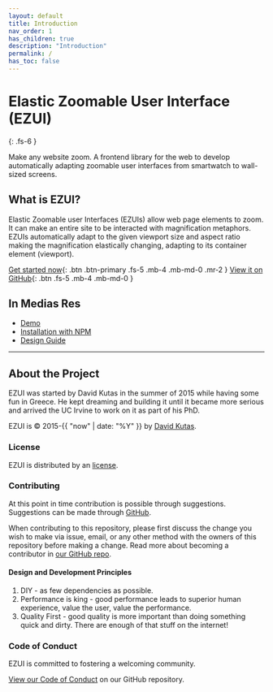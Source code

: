 ```yaml
---
layout: default
title: Introduction
nav_order: 1
has_children: true
description: "Introduction"
permalink: /
has_toc: false
---
```


# Elastic Zoomable User Interface (EZUI)

{: .fs-6 }

Make any website zoom. A frontend library for the web to develop automatically adapting zoomable user interfaces from smartwatch to wall-sized screens.

## What is EZUI?

Elastic Zoomable user Interfaces (EZUIs) allow web page elements to zoom. It can make an entire site to be interacted with magnification metaphors. EZUIs automatically adapt to the given viewport size and aspect ratio making the magnification elastically changing, adapting to its container element (viewport).

[Get started now](https://ezui.wtf/getting-started/){: .btn .btn-primary .fs-5 .mb-4 .mb-md-0 .mr-2 } [View it on GitHub](https://github.com/linecept/ezui){: .btn .fs-5 .mb-4 .mb-md-0 }

## In Medias Res

- [Demo](https://ezui.wtf/demo/)
- [Installation with NPM](https://ezui.wtf/getting-started/installation/npm)
- [Design Guide](https://ezui.wtf/design-guide/)

---

## About the Project

EZUI was started by David Kutas in the summer of 2015 while having some fun in Greece. He kept dreaming and building it until it became more serious and arrived the UC Irvine to work on it as part of his PhD.

EZUI is &copy; 2015-{{ "now" | date: "%Y" }} by [David Kutas](https://portfolio.davidkutas.com).

### License

EZUI is distributed by an [license](https://LICENSE.txt).

### Contributing

At this point in time contribution is possible through suggestions. Suggestions can be made through [GitHub](https://github.com/linecept/ezui/issues).

When contributing to this repository, please first discuss the change you wish to make via issue,
email, or any other method with the owners of this repository before making a change. Read more about becoming a contributor in [our GitHub repo](https://github.com/pmarsceill/just-the-docs#contributing).

#### Design and Development Principles

1. DIY - as few dependencies as possible.
2. Performance is king - good performance leads to superior human experience, value the user, value the performance.
3. Quality First - good quality is more important than doing something quick and dirty. There are enough of that stuff on the internet!

### Code of Conduct

EZUI is committed to fostering a welcoming community.

[View our Code of Conduct](https://github.com/pmarsceill/just-the-docs/tree/master/CODE_OF_CONDUCT.md) on our GitHub repository.
